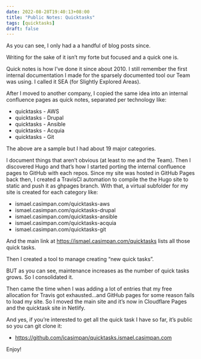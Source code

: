 ```yaml
--- 
date: 2022-08-28T19:40:13+08:00
title: "Public Notes: Quicktasks"
tags: [quicktasks]
draft: false
--- 
```


As you can see, I only had a a handful of blog posts since. 

Writing for the sake of it isn’t my forte but focused and a quick one is.

Quick notes is how I’ve done it since about 2010. I still remember the first internal documentation I made for the sparsely documented tool our Team was using. I called it SEA (for Slightly Explored Areas).

After I moved to another company, I copied the same idea into an internal confluence pages as quick notes, separated per technology like:

* quicktasks - AWS
* quicktasks - Drupal
* quicktasks - Ansible
* quicktasks - Acquia
* quicktasks - Git

The above are a sample but I had about 19 major categories.

I document things that aren’t obvious (at least to me and the Team). Then I discovered Hugo and that’s how I started porting the internal confluence pages to GitHub with each repos. 
Since my site was hosted in GitHub Pages back then, I created a TravisCI automation to compile the the Hugo site to static and push it as ghpages branch. With that, a virtual subfolder for my site is created for each category like:

* ismael.casimpan.com/quicktasks-aws
* ismael.casimpan.com/quicktasks-drupal
* ismael.casimpan.com/quicktasks-ansible
* ismael.casimpan.com/quicktasks-acquia
* ismael.casimpan.com/quicktasks-git

And the main link at https://ismael.casimpan.com/quicktasks lists all those quick tasks.

Then I created a tool to manage creating “new quick tasks”. 

BUT as you can see, maintenance increases as the number of quick tasks grows. So I consolidated it.

Then came the time when I was adding a lot of entries that my free allocation for Travis got exhausted…and GitHub pages for some reason fails to load my site. So I moved the main site and it’s now in Cloudflare Pages and the quicktask site in Netlify.

And yes, if you’re interested to get all the quick task I have so far, it’s public so you can git clone it:

* https://github.com/icasimpan/quicktasks.ismael.casimpan.com

Enjoy!
